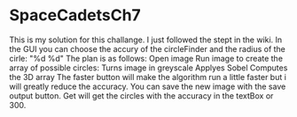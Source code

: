 # SpaceCadetsCh7

This is my solution for this challange. I just followed the stept in the wiki. 
In the GUI you can choose the accury of the circleFinder and the radius of the cirle: "%d %d"
The plan is as follows:
Open image
Run image to create the array of possible circles:
  Turns image in greyscale
  Applyes Sobel
  Computes the 3D array
The faster button will make the algorithm run a little faster but i will greatly reduce the accuracy.
You can save the new image with the save output button.
Get will get the circles with the accuracy in the textBox or 300.
